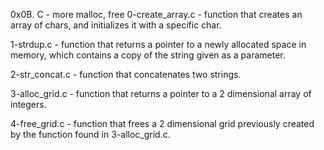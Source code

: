 0x0B. C - more malloc, free
0-create_array.c - function that creates an array of chars, and initializes it with a specific char.

1-strdup.c - function that returns a pointer to a newly allocated space in memory, which contains a copy of the string given as a parameter.

2-str_concat.c - function that concatenates two strings.

3-alloc_grid.c - function that returns a pointer to a 2 dimensional array of integers.

4-free_grid.c - function that frees a 2 dimensional grid previously created by the function found in 3-alloc_grid.c.
